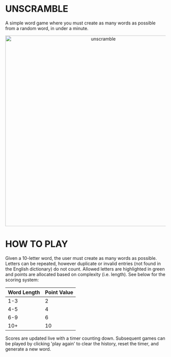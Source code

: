 # UNSCRAMBLE 
  A simple word game where you must create as many words as possible from a random word, in under a minute.

<div align="center"> 
  <img width="600" alt="unscramble" src="https://github.com/Yooniii/unscramble/assets/111259968/5a1df1a4-4229-4c7f-a692-762fbf968270"> 
</div>





# HOW TO PLAY

Given a 10-letter word, the user must create as many words as possible. Letters can be repeated, however duplicate or invalid entries (not found in the English dictionary) do not count. 
Allowed letters are highlighted in green and points are allocated based on complexity (i.e. length). See below for the scoring system: 

| Word Length   | Point Value |
| ------------- |-------------|
|      1-3      |       2     |
|      4-5      |       4     |
|      6-9      |       6     |
|      10+      |       10    |

Scores are updated live with a timer counting down. Subsequent games can be played by clicking 'play again' to clear the history, reset the timer, and generate a new word.






